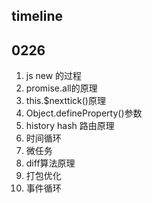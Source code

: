 ## timeline

## 0226
1. js new 的过程
2. promise.all的原理
3. this.$nexttick()原理
4. Object.defineProperty()参数
5. history  hash  路由原理
6. 时间循环
7. 微任务
8. diff算法原理
9. 打包优化
10. 事件循环
